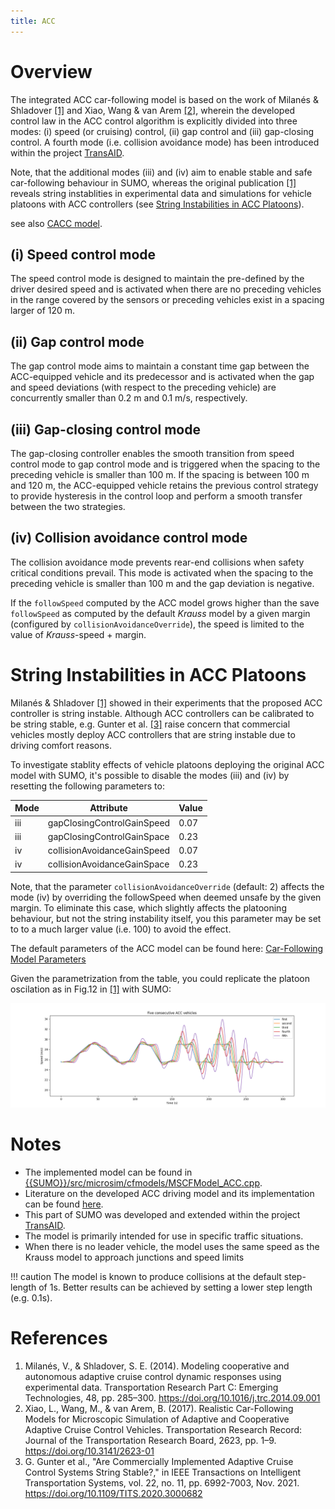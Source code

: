 ```yaml
---
title: ACC
---
```


# Overview

The integrated ACC car-following model is based on the work of Milanés &
Shladover [\[1\]](#references) and Xiao, Wang & van Arem [\[2\]](#references), wherein the developed
control law in the ACC control algorithm is explicitly divided into
three modes: (i) speed (or cruising) control, (ii) gap control
and (iii) gap-closing control. A fourth mode (i.e. collision avoidance mode) has
been introduced within the project [TransAID](https://www.transaid.eu).

Note, that the additional modes (iii) and (iv) aim to enable stable and safe car-following behaviour in SUMO, 
whereas the original publication [\[1\]](#references) reveals string instablities in experimental data and simulations 
for vehicle platoons with ACC controllers (see [String Instabilities in ACC Platoons](#string_instabilities_in_acc_platoons)).

see also [CACC model](CACC.md).

## (i) Speed control mode

The speed control mode is designed to maintain the pre-defined by the
driver desired speed and is activated when there are no preceding
vehicles in the range covered by the sensors or preceding vehicles exist
in a spacing larger of 120 m.

## (ii) Gap control mode

The gap control mode aims to maintain a constant time gap between the
ACC-equipped vehicle and its predecessor and is activated when the gap
and speed deviations (with respect to the preceding vehicle) are
concurrently smaller than 0.2 m and 0.1 m/s, respectively.

## (iii) Gap-closing control mode

The gap-closing controller enables the smooth transition from speed
control mode to gap control mode and is triggered when the spacing to
the preceding vehicle is smaller than 100 m. If the spacing is between
100 m and 120 m, the ACC-equipped vehicle retains the previous control
strategy to provide hysteresis in the control loop and perform a smooth
transfer between the two strategies.

## (iv) Collision avoidance control mode

The collision avoidance mode prevents rear-end collisions when safety
critical conditions prevail. This mode is activated when the spacing to
the preceding vehicle is smaller than 100 m and the gap deviation is
negative.

If the `followSpeed` computed by the ACC model grows higher than the save `followSpeed` as computed by the default *Krauss* model by a given margin (configured by `collisionAvoidanceOverride`), the speed is limited to the value of *Krauss*-speed + margin.

# String Instabilities in ACC Platoons
Milanés & Shladover [\[1\]](#references) showed in their experiments that the proposed ACC controller is string instable. Although ACC controllers can be calibrated to be string stable, e.g. Gunter et al. [\[3\]](#references) raise concern that commercial vehicles mostly deploy ACC controllers that are string instable due to driving comfort reasons.

To investigate stablity effects of vehicle platoons deploying the original ACC model with SUMO, it's possible to disable the modes (iii) and (iv) by resetting the following parameters to:

| Mode | Attribute | Value |
| --- | --- | --- |
| iii | gapClosingControlGainSpeed | 0.07 |
| iii | gapClosingControlGainSpace | 0.23 |
| iv | collisionAvoidanceGainSpeed | 0.07 |
| iv | collisionAvoidanceGainSpace | 0.23 |

Note, that the parameter `collisionAvoidanceOverride` (default: 2) affects the mode (iv) by overriding the followSpeed when deemed unsafe by the given margin. To eliminate this case, which slightly affects the platooning behaviour, but not the string instability itself, you this parameter may be set to to a much larger value (i.e. 100) to avoid the effect.

The default parameters of the ACC model can be found here: [Car-Following Model Parameters](../Definition_of_Vehicles,_Vehicle_Types,_and_Routes.md#car-following_model_parameters)

Given the parametrization from the table, you could replicate the platoon oscilation as in Fig.12 in [\[1\]](#references) with SUMO:

![ACC platoon](../images/ACC_platoon_speed.png "ACC platoon")

# Notes

- The implemented model can be found in [{{SUMO}}/src/microsim/cfmodels/MSCFModel_ACC.cpp]({{Source}}src/microsim/cfmodels/MSCFModel_ACC.cpp).
- Literature on the developed ACC driving model and its implementation
  can be found
  [here](https://www.transaid.eu/wp-content/uploads/2017/Deliverables/WP3/TransAID_D3.1_Modelling-simulation-and-assessment-of-vehicle-automations.pdf).
- This part of SUMO was developed and extended within the project
  [TransAID](https://www.transaid.eu).
- The model is primarily intended for use in specific traffic
  situations.
- When there is no leader vehicle, the model uses the same speed as the Krauss model to approach junctions and speed limits

!!! caution
    The model is known to produce collisions at the default step-length of 1s. Better results can be achieved by setting a lower step length (e.g. 0.1s).

# References

1.  Milanés, V., & Shladover, S. E. (2014). Modeling cooperative and
    autonomous adaptive cruise control dynamic responses using
    experimental data. Transportation Research Part C: Emerging
    Technologies, 48, pp. 285–300.
    <https://doi.org/10.1016/j.trc.2014.09.001>
2.  Xiao, L., Wang, M., & van Arem, B. (2017). Realistic Car-Following
    Models for Microscopic Simulation of Adaptive and Cooperative
    Adaptive Cruise Control Vehicles. Transportation Research Record:
    Journal of the Transportation Research Board, 2623, pp. 1–9.
    <https://doi.org/10.3141/2623-01>
3.  G. Gunter et al., "Are Commercially Implemented Adaptive Cruise Control Systems String Stable?," in IEEE Transactions on Intelligent Transportation Systems, vol. 22, no. 11, pp. 6992-7003, Nov. 2021. <https://doi.org/10.1109/TITS.2020.3000682>
